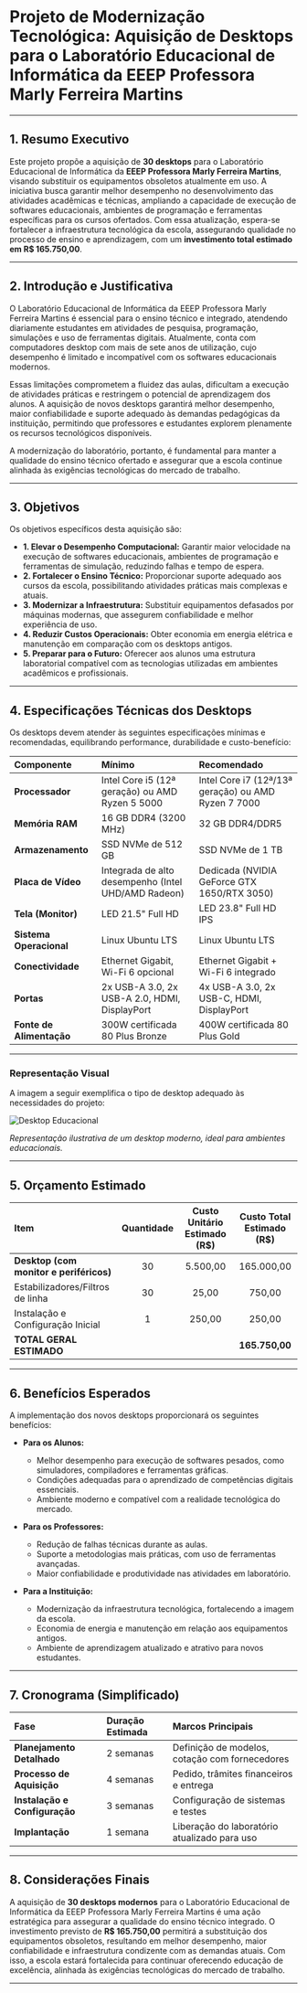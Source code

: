 # Projeto de Modernização Tecnológica: Aquisição de Desktops para o Laboratório Educacional de Informática da EEEP Professora Marly Ferreira Martins

---

## 1. Resumo Executivo

Este projeto propõe a aquisição de **30 desktops** para o Laboratório Educacional de Informática da **EEEP Professora Marly Ferreira Martins**, visando substituir os equipamentos obsoletos atualmente em uso. A iniciativa busca garantir melhor desempenho no desenvolvimento das atividades acadêmicas e técnicas, ampliando a capacidade de execução de softwares educacionais, ambientes de programação e ferramentas específicas para os cursos ofertados. Com essa atualização, espera-se fortalecer a infraestrutura tecnológica da escola, assegurando qualidade no processo de ensino e aprendizagem, com um **investimento total estimado em R$ 165.750,00**.

---

## 2. Introdução e Justificativa

O Laboratório Educacional de Informática da EEEP Professora Marly Ferreira Martins é essencial para o ensino técnico e integrado, atendendo diariamente estudantes em atividades de pesquisa, programação, simulações e uso de ferramentas digitais. Atualmente, conta com computadores desktop com mais de sete anos de utilização, cujo desempenho é limitado e incompatível com os softwares educacionais modernos.  

Essas limitações comprometem a fluidez das aulas, dificultam a execução de atividades práticas e restringem o potencial de aprendizagem dos alunos. A aquisição de novos desktops garantirá melhor desempenho, maior confiabilidade e suporte adequado às demandas pedagógicas da instituição, permitindo que professores e estudantes explorem plenamente os recursos tecnológicos disponíveis.  

A modernização do laboratório, portanto, é fundamental para manter a qualidade do ensino técnico ofertado e assegurar que a escola continue alinhada às exigências tecnológicas do mercado de trabalho.

---

## 3. Objetivos

Os objetivos específicos desta aquisição são:

* **1. Elevar o Desempenho Computacional:** Garantir maior velocidade na execução de softwares educacionais, ambientes de programação e ferramentas de simulação, reduzindo falhas e tempo de espera.  
* **2. Fortalecer o Ensino Técnico:** Proporcionar suporte adequado aos cursos da escola, possibilitando atividades práticas mais complexas e atuais.  
* **3. Modernizar a Infraestrutura:** Substituir equipamentos defasados por máquinas modernas, que assegurem confiabilidade e melhor experiência de uso.  
* **4. Reduzir Custos Operacionais:** Obter economia em energia elétrica e manutenção em comparação com os desktops antigos.  
* **5. Preparar para o Futuro:** Oferecer aos alunos uma estrutura laboratorial compatível com as tecnologias utilizadas em ambientes acadêmicos e profissionais.  

---

## 4. Especificações Técnicas dos Desktops

Os desktops devem atender às seguintes especificações mínimas e recomendadas, equilibrando performance, durabilidade e custo-benefício:

| Componente           | Mínimo                                       | Recomendado                                       |
| :------------------- | :------------------------------------------- | :------------------------------------------------ |
| **Processador** | Intel Core i5 (12ª geração) ou AMD Ryzen 5 5000 | Intel Core i7 (12ª/13ª geração) ou AMD Ryzen 7 7000 |
| **Memória RAM** | 16 GB DDR4 (3200 MHz)                        | 32 GB DDR4/DDR5                                   |
| **Armazenamento** | SSD NVMe de 512 GB                           | SSD NVMe de 1 TB                                  |
| **Placa de Vídeo** | Integrada de alto desempenho (Intel UHD/AMD Radeon) | Dedicada (NVIDIA GeForce GTX 1650/RTX 3050) |
| **Tela (Monitor)** | LED 21.5" Full HD                            | LED 23.8" Full HD IPS                             |
| **Sistema Operacional** | Linux Ubuntu LTS                           | Linux Ubuntu LTS                                  |
| **Conectividade** | Ethernet Gigabit, Wi-Fi 6 opcional           | Ethernet Gigabit + Wi-Fi 6 integrado              |
| **Portas** | 2x USB-A 3.0, 2x USB-A 2.0, HDMI, DisplayPort       | 4x USB-A 3.0, 2x USB-C, HDMI, DisplayPort         |
| **Fonte de Alimentação** | 300W certificada 80 Plus Bronze             | 400W certificada 80 Plus Gold                     |

---

### Representação Visual

A imagem a seguir exemplifica o tipo de desktop adequado às necessidades do projeto:

![Desktop Educacional](https://p1-ofp.static.pub//fes/cms/2024/05/09/4pfpx6fgmjpn6wun46htgd5rrttj0f875495.jpg)

*Representação ilustrativa de um desktop moderno, ideal para ambientes educacionais.*  

---

## 5. Orçamento Estimado

| Item                             | Quantidade | Custo Unitário Estimado (R$) | Custo Total Estimado (R$) |
| :------------------------------- | :--------: | :---------------------------: | :-----------------------: |
| **Desktop (com monitor e periféricos)** | 30         | 5.500,00                     | 165.000,00                |
| Estabilizadores/Filtros de linha  | 30         | 25,00                        | 750,00                    |
| Instalação e Configuração Inicial | 1          | 250,00                       | 250,00                    |
| **TOTAL GERAL ESTIMADO** |            |                               | **165.750,00** |

---

## 6. Benefícios Esperados

A implementação dos novos desktops proporcionará os seguintes benefícios:  

* **Para os Alunos:**  
  * Melhor desempenho para execução de softwares pesados, como simuladores, compiladores e ferramentas gráficas.  
  * Condições adequadas para o aprendizado de competências digitais essenciais.  
  * Ambiente moderno e compatível com a realidade tecnológica do mercado.  

* **Para os Professores:**  
  * Redução de falhas técnicas durante as aulas.  
  * Suporte a metodologias mais práticas, com uso de ferramentas avançadas.  
  * Maior confiabilidade e produtividade nas atividades em laboratório.  

* **Para a Instituição:**  
  * Modernização da infraestrutura tecnológica, fortalecendo a imagem da escola.  
  * Economia de energia e manutenção em relação aos equipamentos antigos.  
  * Ambiente de aprendizagem atualizado e atrativo para novos estudantes.  

---

## 7. Cronograma (Simplificado)

| Fase                        | Duração Estimada | Marcos Principais                                      |
| :-------------------------- | :--------------- | :----------------------------------------------------- |
| **Planejamento Detalhado** | 2 semanas        | Definição de modelos, cotação com fornecedores         |
| **Processo de Aquisição** | 4 semanas        | Pedido, trâmites financeiros e entrega                 |
| **Instalação e Configuração** | 3 semanas        | Configuração de sistemas e testes                      |
| **Implantação** | 1 semana         | Liberação do laboratório atualizado para uso           |

---

## 8. Considerações Finais

A aquisição de **30 desktops modernos** para o Laboratório Educacional de Informática da EEEP Professora Marly Ferreira Martins é uma ação estratégica para assegurar a qualidade do ensino técnico integrado. O investimento previsto de **R$ 165.750,00** permitirá a substituição dos equipamentos obsoletos, resultando em melhor desempenho, maior confiabilidade e infraestrutura condizente com as demandas atuais. Com isso, a escola estará fortalecida para continuar oferecendo educação de excelência, alinhada às exigências tecnológicas do mercado de trabalho.  

---
